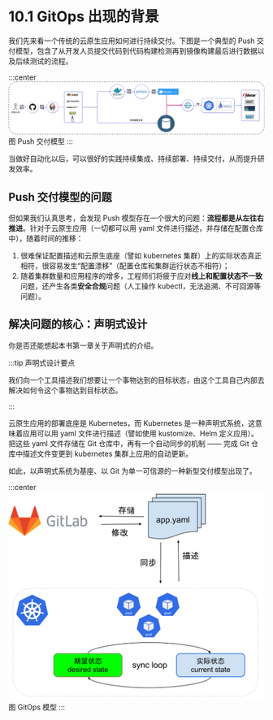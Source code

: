 # 10.1 GitOps 出现的背景

我们先来看一个传统的云原生应用如何进行持续交付。下图是一个典型的 Push 交付模型，包含了从开发人员提交代码到代码构建检测再到镜像构建最后进行数据以及后续测试的流程。

:::center
  ![](../assets/cicd-push.png)<br/>
  图 Push 交付模型
:::

当做好自动化以后，可以很好的实践持续集成、持续部署、持续交付，从而提升研发效率。

## Push 交付模型的问题

但如果我们认真思考，会发现 Push 模型存在一个很大的问题：**流程都是从左往右推进**。针对于云原生应用（一切都可以用 yaml 文件进行描述，并存储在配置仓库中），随着时间的推移：

1. 很难保证配置描述和云原生底座（譬如 kubernetes 集群）上的实际状态真正相符，很容易发生“配置漂移”（配置仓库和集群运行状态不相符）；
2. 随着集群数量和应用程序的增多，工程师们将疲于应对**线上和配置状态不一致**问题，还产生各类**安全合规**问题（人工操作 kubectl，无法追溯、不可回源等问题）。


## 解决问题的核心：声明式设计

你是否还能想起本书第一章关于声明式的介绍。

:::tip 声明式设计要点

我们向一个工具描述我们想要让一个事物达到的目标状态，由这个工具自己内部去解决如何令这个事物达到目标状态。

:::

云原生应用的部署底座是 Kubernetes，而 Kubernetes 是一种声明式系统，这意味着应用可以用 yaml 文件进行描述（譬如使用 kustomize、Helm 定义应用）。把这些 yaml 文件存储在 Git 仓库中，再有一个自动同步的机制 —— 完成 Git 仓库中描述文件变更到 kubernetes 集群上应用的自动更新。

如此，以声明式系统为基座、以 Git 为单一可信源的一种新型交付模型出现了。


:::center
  ![](../assets/gitops.svg)<br/>
  图 GitOps 模型
:::

